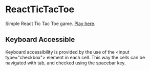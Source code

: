 # ReactTicTacToe
Simple React Tic Tac Toe game. <a href="https://vitorascorrea.github.io/ReactTicTacToe/">Play here</a>.

## Keyboard Accessible
Keyboard accessibility is provided by the use of the \<input type="checkbox"> element in each cell. This way the cells can be navigated with tab, and checked using the spacebar key. 
